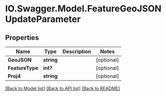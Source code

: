 # IO.Swagger.Model.FeatureGeoJSONUpdateParameter
## Properties

Name | Type | Description | Notes
------------ | ------------- | ------------- | -------------
**GeoJSON** | **string** |  | [optional] 
**FeatureType** | **int?** |  | [optional] 
**Proj4** | **string** |  | [optional] 

[[Back to Model list]](../README.md#documentation-for-models) [[Back to API list]](../README.md#documentation-for-api-endpoints) [[Back to README]](../README.md)

